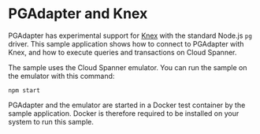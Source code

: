 # PGAdapter and Knex

PGAdapter has experimental support for [Knex](https://knexjs.org/) with the standard Node.js `pg`
driver. This sample application shows how to connect to PGAdapter with Knex, and how to execute
queries and transactions on Cloud Spanner.

The sample uses the Cloud Spanner emulator. You can run the sample on the emulator with this
command:

```shell
npm start
```

PGAdapter and the emulator are started in a Docker test container by the sample application.
Docker is therefore required to be installed on your system to run this sample.

